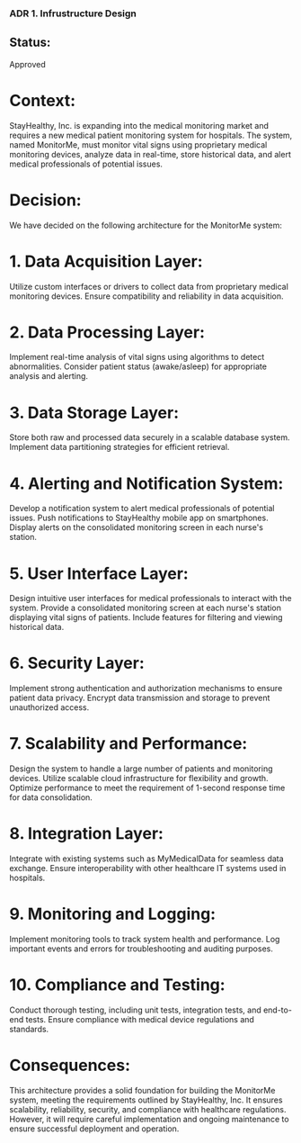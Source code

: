 ### ADR 1. Infrustructure Design

## Status: 
Approved

# Context:
StayHealthy, Inc. is expanding into the medical monitoring market and requires a new medical patient monitoring system for hospitals. The system, named MonitorMe, must monitor vital signs using proprietary medical monitoring devices, analyze data in real-time, store historical data, and alert medical professionals of potential issues.

# Decision:
We have decided on the following architecture for the MonitorMe system:

# 1. Data Acquisition Layer:
Utilize custom interfaces or drivers to collect data from proprietary medical monitoring devices.
Ensure compatibility and reliability in data acquisition.

# 2. Data Processing Layer:
Implement real-time analysis of vital signs using algorithms to detect abnormalities.
Consider patient status (awake/asleep) for appropriate analysis and alerting.

# 3. Data Storage Layer:
Store both raw and processed data securely in a scalable database system.
Implement data partitioning strategies for efficient retrieval.

# 4. Alerting and Notification System:
Develop a notification system to alert medical professionals of potential issues. Push notifications to StayHealthy mobile app on smartphones. Display alerts on the consolidated monitoring screen in each nurse's station.

# 5. User Interface Layer:
Design intuitive user interfaces for medical professionals to interact with the system. Provide a consolidated monitoring screen at each nurse's station displaying vital signs of patients. Include features for filtering and viewing historical data.

# 6. Security Layer:
Implement strong authentication and authorization mechanisms to ensure patient data privacy. Encrypt data transmission and storage to prevent unauthorized access.

# 7. Scalability and Performance:
Design the system to handle a large number of patients and monitoring devices. Utilize scalable cloud infrastructure for flexibility and growth. Optimize performance to meet the requirement of 1-second response time for data consolidation.

# 8. Integration Layer:
Integrate with existing systems such as MyMedicalData for seamless data exchange. Ensure interoperability with other healthcare IT systems used in hospitals.

# 9. Monitoring and Logging:
Implement monitoring tools to track system health and performance. Log important events and errors for troubleshooting and auditing purposes.

# 10. Compliance and Testing:
Conduct thorough testing, including unit tests, integration tests, and end-to-end tests. Ensure compliance with medical device regulations and standards.

# Consequences:
This architecture provides a solid foundation for building the MonitorMe system, meeting the requirements outlined by StayHealthy, Inc. It ensures scalability, reliability, security, and compliance with healthcare regulations. However, it will require careful implementation and ongoing maintenance to ensure successful deployment and operation.